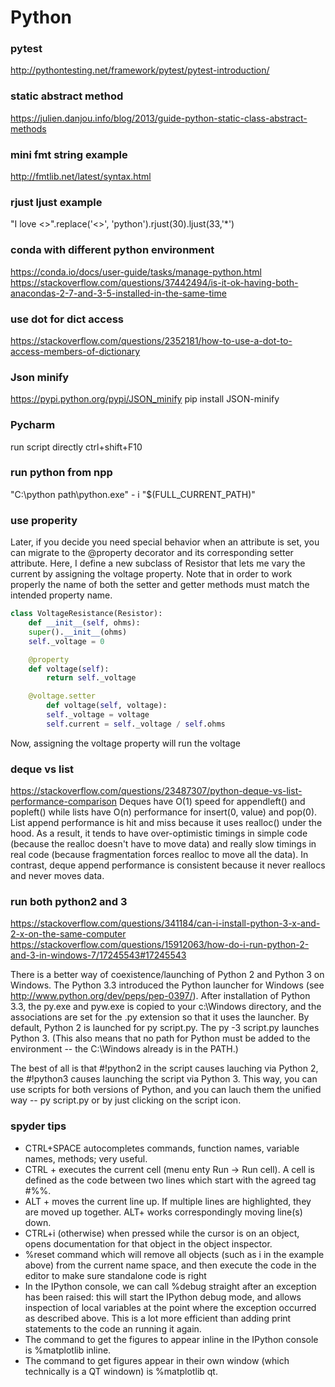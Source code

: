 # Python

### pytest
http://pythontesting.net/framework/pytest/pytest-introduction/


### static abstract method
https://julien.danjou.info/blog/2013/guide-python-static-class-abstract-methods

### mini fmt string example
http://fmtlib.net/latest/syntax.html

### rjust ljust example
"I love <>".replace('<>', 'python').rjust(30).ljust(33,'*')

### conda with different python environment
https://conda.io/docs/user-guide/tasks/manage-python.html
https://stackoverflow.com/questions/37442494/is-it-ok-having-both-anacondas-2-7-and-3-5-installed-in-the-same-time

### use dot for dict access
https://stackoverflow.com/questions/2352181/how-to-use-a-dot-to-access-members-of-dictionary

### Json minify
https://pypi.python.org/pypi/JSON_minify
pip install JSON-minify

### Pycharm
run script directly ctrl+shift+F10

### run python from npp
"C:\python path\python.exe" - i "$(FULL_CURRENT_PATH)"

### use properity

Later, if you decide you need special behavior when an attribute is set, you can migrate to
the @property decorator and its corresponding setter attribute. Here, I define a new
subclass of Resistor that lets me vary the current by assigning the voltage
property. Note that in order to work properly the name of both the setter and getter
methods must match the intended property name.
```python
class VoltageResistance(Resistor):
	def __init__(self, ohms):
	super().__init__(ohms)
	self._voltage = 0

	@property
	def voltage(self):
		return self._voltage

	@voltage.setter
		def voltage(self, voltage):
		self._voltage = voltage
		self.current = self._voltage / self.ohms
```
Now, assigning the voltage property will run the voltage



### deque vs list
https://stackoverflow.com/questions/23487307/python-deque-vs-list-performance-comparison
Deques have O(1) speed for appendleft() and popleft() while lists have O(n) performance for insert(0, value) and pop(0).
List append performance is hit and miss because it uses realloc() under the hood. As a result, it tends to have over-optimistic timings in simple code (because the realloc doesn't have to move data) and really slow timings in real code (because fragmentation forces realloc to move all the data). In contrast, deque append performance is consistent because it never reallocs and never moves data.



### run both python2 and 3
https://stackoverflow.com/questions/341184/can-i-install-python-3-x-and-2-x-on-the-same-computer
https://stackoverflow.com/questions/15912063/how-do-i-run-python-2-and-3-in-windows-7/17245543#17245543

There is a better way of coexistence/launching of Python 2 and Python 3 on Windows. The Python 3.3 introduced the Python launcher for Windows (see http://www.python.org/dev/peps/pep-0397/).
After installation of Python 3.3, the py.exe and pyw.exe is copied to your c:\Windows directory, and the associations are set for the .py extension so that it uses the launcher. By default, Python 2 is launched for py script.py. The py -3 script.py launches Python 3. (This also means that no path for Python must be added to the environment -- the C:\Windows already is in the PATH.)

The best of all is that #!python2 in the script causes lauching via Python 2, the #!python3 causes launching the script via Python 3. This way, you can use scripts for both versions of Python, and you can lauch them the unified way -- py script.py or by just clicking on the script icon.

### spyder tips
* CTRL+SPACE autocompletes commands, function names, variable names, methods; very useful.
* CTRL + <RETURN> executes the current cell (menu enty Run -> Run cell). A cell is defined as the code between two lines which start with the agreed tag #%%.
* ALT + <CURSOR UP> moves the current line up. If multiple lines are highlighted, they are moved up together. ALT+<CURSOR DOWN> works correspondingly moving line(s) down.
* CTRL+i (otherwise) when pressed while the cursor is on an object, opens documentation for that object in the object inspector.
* %reset command which will remove all objects (such as i in the example above) from the current name space, and then execute the code in the editor to make sure standalone code is right
* In the IPython console, we can call %debug straight after an exception has been raised: this will start the IPython debug mode, and allows inspection of local variables at the point where the exception occurred as described above. This is a lot more efficient than adding print statements to the code an running it again.
* The command to get the figures to appear inline in the IPython console is %matplotlib inline.
* The command to get figures appear in their own window (which technically is a QT windown) is %matplotlib qt.





